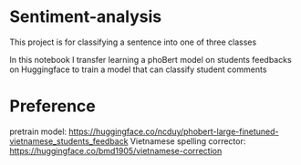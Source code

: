 # Sentiment-analysis
This project is for classifying a sentence into one of three classes 

In this notebook I transfer learning a phoBert model on students feedbacks on Huggingface to train a model that can classify student comments 

# Preference 

pretrain model: https://huggingface.co/ncduy/phobert-large-finetuned-vietnamese_students_feedback
Vietnamese spelling corrector: https://huggingface.co/bmd1905/vietnamese-correction



